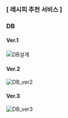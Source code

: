 ### [ 레시피 추천 서비스 ]

### DB

#### Ver.1

![DB설계](/uploads/a73b76d8e210e2dc7bf69f5a374a4ae6/DB설계.png)

#### Ver.2

![DB_ver2](/uploads/1faa87af37a48791f2fdb4cda852d4ac/DB_ver2.png)

#### Ver.3

![DB_ver3](/uploads/cb27ab47d9dd41ee6a8f82b2b1c30598/DB_ver3.png)